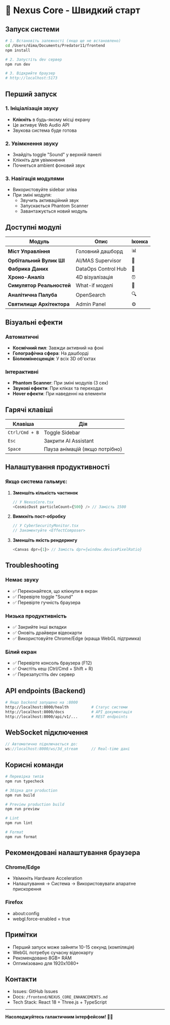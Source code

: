 # 🚀 Nexus Core - Швидкий старт

## Запуск системи

```bash
# 1. Встановіть залежності (якщо ще не встановлено)
cd /Users/dima/Documents/Predator11/frontend
npm install

# 2. Запустіть dev сервер
npm run dev

# 3. Відкрийте браузер
# http://localhost:5173
```

## Перший запуск

### 1. Ініціалізація звуку
- **Клікніть** в будь-якому місці екрану
- Це активує Web Audio API
- Звукова система буде готова

### 2. Увімкнення звуку
- Знайдіть toggle "Sound" у верхній панелі
- Клікніть для увімкнення
- Почнеться ambient фоновий звук

### 3. Навігація модулями
- Використовуйте sidebar зліва
- При зміні модуля:
  - Звучить активаційний звук
  - Запускається Phantom Scanner
  - Завантажується новий модуль

## Доступні модулі

| Модуль | Опис | Іконка |
|--------|------|--------|
| **Міст Управління** | Головний дашборд | 📊 |
| **Орбітальний Вулик ШІ** | AI/MAS Supervisor | 🤖 |
| **Фабрика Даних** | DataOps Control Hub | 💾 |
| **Хроно-Аналіз** | 4D візуалізація | ⏰ |
| **Симулятор Реальностей** | What-if моделі | 🔬 |
| **Аналітична Палуба** | OpenSearch | 🔍 |
| **Святилище Архітектора** | Admin Panel | ⚙️ |

## Візуальні ефекти

### Автоматичні
- **Космічний пил**: Завжди активний на фоні
- **Голографічна сфера**: На дашборді
- **Біолюмінесценція**: У всіх 3D об'єктах

### Інтерактивні
- **Phantom Scanner**: При зміні модулів (3 сек)
- **Звукові ефекти**: При кліках та переходах
- **Hover ефекти**: При наведенні на елементи

## Гарячі клавіші

| Клавіша | Дія |
|---------|------|
| `Ctrl/Cmd + B` | Toggle Sidebar |
| `Esc` | Закрити AI Assistant |
| `Space` | Пауза анімацій (якщо потрібно) |

## Налаштування продуктивності

### Якщо система гальмує:

1. **Зменшіть кількість частинок**
   ```typescript
   // У NexusCore.tsx
   <CosmicDust particleCount={500} /> // Замість 1500
   ```

2. **Вимкніть пост-обробку**
   ```typescript
   // У CyberSecurityMonitor.tsx
   // Закоментуйте <EffectComposer>
   ```

3. **Зменшіть якість рендерингу**
   ```typescript
   <Canvas dpr={1}> // Замість dpr={window.devicePixelRatio}
   ```

## Troubleshooting

### Немає звуку
- ✅ Переконайтеся, що клікнули в екран
- ✅ Перевірте toggle "Sound"
- ✅ Перевірте гучність браузера

### Низька продуктивність
- ✅ Закрийте інші вкладки
- ✅ Оновіть драйвери відеокарти
- ✅ Використовуйте Chrome/Edge (краща WebGL підтримка)

### Білий екран
- ✅ Перевірте консоль браузера (F12)
- ✅ Очистіть кеш (Ctrl/Cmd + Shift + R)
- ✅ Перезапустіть dev сервер

## API endpoints (Backend)

```bash
# Якщо backend запущено на :8000
http://localhost:8000/health          # Статус системи
http://localhost:8000/docs            # API документація
http://localhost:8000/api/v1/...      # REST endpoints
```

## WebSocket підключення

```typescript
// Автоматично підключається до:
ws://localhost:8000/ws/3d_stream      // Real-time дані
```

## Корисні команди

```bash
# Перевірка типів
npm run typecheck

# Збірка для production
npm run build

# Preview production build
npm run preview

# Lint
npm run lint

# Format
npm run format
```

## Рекомендовані налаштування браузера

### Chrome/Edge
- Увімкніть Hardware Acceleration
- Налаштування → Система → Використовувати апаратне прискорення

### Firefox
- about:config
- webgl.force-enabled = true

## Примітки

- Перший запуск може зайняти 10-15 секунд (компіляція)
- WebGL потребує сучасну відеокарту
- Рекомендовано 8GB+ RAM
- Оптимізовано для 1920x1080+

## Контакти

- Issues: GitHub Issues
- Docs: `/frontend/NEXUS_CORE_ENHANCEMENTS.md`
- Tech Stack: React 18 + Three.js + TypeScript

---

**Насолоджуйтесь галактичним інтерфейсом! 🌌✨**
